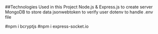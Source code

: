 ##Technologies Used in this Project
Node.js & Express.js to create server
MongoDB to store data
jsonwebtoken to verify user
dotenv to handle .env file



#npm i bcryptjs
#npm i express-socket.io


